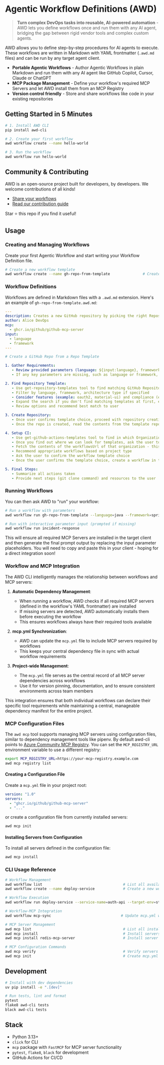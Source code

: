 # Agentic Workflow Definitions (AWD)

> **Turn complex DevOps tasks into reusable, AI-powered automation** - AWD lets you define workflows once and run them with any AI agent, bridging the gap between rigid vendor tools and complex custom agents.

AWD allows you to define step-by-step procedures for AI agents to execute. These workflows are written in Markdown with YAML frontmatter (`.awd.md` files) and can be run by any target agent client.

- **Portable Agentic Workflows** - Author Agentic Workflows in plain Markdown and run them with any AI agent like GitHub Copilot, Cursor, Claude or ChatGPT
- **MCP Package Management** - Define your workflow's required MCP Servers and let AWD install them from an MCP Registry
- **Version control friendly** - Store and share workflows like code in your existing repositories

## Getting Started in 5 Minutes

```bash
# 1. Install AWD CLI
pip install awd-cli

# 2. Create your first workflow
awd workflow create --name hello-world

# 3. Run the workflow
awd workflow run hello-world
```

## Community & Contributing

AWD is an open-source project built for developers, by developers. We welcome contributions of all kinds!

- [Share your workflows](https://github.com/danielmeppiel/awd-cli/examples)
- [Read our contribution guide](CONTRIBUTING.md)

Star ⭐ this repo if you find it useful!

## Usage

### Creating and Managing Workflows

Create your first Agentic Workflow and start writing your Workflow Definition file.

```zsh
# Create a new workflow template
awd workflow create --name gh-repo-from-template               # Creates gh-repo-from-template.awd.md template
```

### Workflow Definitions

Workflows are defined in Markdown files with a `.awd.md` extension. Here's an example of `gh-repo-from-template.awd.md`:

```yaml 
---
description: Creates a new GitHub repository by picking the right Repository Template from a GitHub Org and sets up a CI workflow by also picking the right GitHub Actions template. 
author: Alice DevOps  
mcp:
  - ghcr.io/github/github-mcp-server
input:
  - language
  - framework
---

# Create a GitHub Repo from a Repo Template

1. Gather Requirements:
   - Review provided parameters (language: ${input:language}, framework: ${input:framework})
   - If any key parameters are missing, such as language or framework, ask the user for clarification

2. Find Repository Template:
   - Use get-repository-templates tool to find matching GitHub Repository templates
   - Filter by language, framework, architecture type if specified
   - Consider features (example: oauth2, material-ui) and compliance (example: soc2) if specified
   - Expand the search if you don't find matching templates at first, e.g. by removing filters - you must find a template. Do NEVER propose creating a repository without a template.
   - Review options and recommend best match to user

3. Create Repository:
   - Once user confirms template choice, proceed with repository creation using GitHub MCP Server tools
   - Once the repo is created, read the contents from the template repository and copy them to the new repository

4. Setup CI:
   - Use get-github-actions-templates tool to find in which Organizations we can look for approved GitHub Actions workflow templates
   - Once you find out where we can look for templates, ask the user to select the appropriate source Organization to look for those templates
   - Fetch the contents of the workflowsUrl of that organization - this is a folder containing all the approved CI GitHub Actions workflows
   - Recommend appropriate workflows based on project type
   - Ask the user to confirm the workflow template choice
   - Once the user confirms the template choice, create a workflow in the new repository by reading/fetching the template workflow contents and then pushing a new workflow file to the new repo created above. Use the GitHub MCP tools for this.

5. Final Steps:
   - Summarize all actions taken
   - Provide next steps (git clone command) and resources to the user
```

### Running Workflows

You can then ask AWD to "run" your workflow:

```zsh
# Run a workflow with parameters
awd workflow run gh-repo-from-template --language=java --framework=spring

# Run with interactive parameter input (prompted if missing)
awd workflow run incident-response
```

This will ensure all required MCP Servers are installed in the target client and then generate the final prompt output by replacing the input parameter placeholders. You will need to copy and paste this in your client - hoping for a direct integration soon!

### Workflow and MCP Integration

The AWD CLI intelligently manages the relationship between workflows and MCP servers:

1. **Automatic Dependency Management**:
   - When running a workflow, AWD checks if all required MCP servers (defined in the workflow's YAML frontmatter) are installed
   - If missing servers are detected, AWD automatically installs them before executing the workflow
   - This ensures workflows always have their required tools available

2. **mcp.yml Synchronization**:
   - AWD can update the `mcp.yml` file to include MCP servers required by workflows
   - This keeps your central dependency file in sync with actual workflow requirements

3. **Project-wide Management**:
   - The `mcp.yml` file serves as the central record of all MCP server dependencies across workflows
   - Use it for version pinning, documentation, and to ensure consistent environments across team members

This integration ensures that both individual workflows can declare their specific tool requirements while maintaining a central, manageable dependency manifest for the entire project.

### MCP Configuration Files

The `awd mcp` tool supports managing MCP servers using configuration files, similar to dependency management tools like pipenv. By default awd-cli points to [Azure Community MCP Registry](https://demo.registry.azure-mcp.net). You can set the `MCP_REGISTRY_URL` environment variable to use a different registry:

```zsh
export MCP_REGISTRY_URL=https://your-mcp-registry.example.com
awd mcp registry list
```

#### Creating a Configuration File

Create a `mcp.yml` file in your project root:

```yaml
version: "1.0"
servers:
  - "ghcr.io/github/github-mcp-server"
  - "..."
```

or create a configuration file from currently installed servers:

```bash
awd mcp init
```

#### Installing Servers from Configuration

To install all servers defined in the configuration file:

```bash
awd mcp install
```

### CLI Usage Reference

```zsh
# Workflow Management
awd workflow list                                     # List all available workflows
awd workflow create --name deploy-service             # Create a new workflow template

# Workflow Execution
awd workflow run deploy-service --service-name=auth-api --target-env=staging  # Run with parameters

# Workflow-MCP Integration
awd workflow mcp-sync                                # Update mcp.yml with workflow dependencies

# MCP Server Management
awd mcp list                                          # List all installed MCP servers
awd mcp install                                       # Install servers from mcp.yml
awd mcp install redis-mcp-server                      # Install server by name

# MCP Configuration Commands
awd mcp verify                                        # Verify servers in mcp.yml are installed
awd mcp init                                          # Create mcp.yml from installed client servers
```

## Development

```zsh
# Install with dev dependencies
uv pip install -e ".[dev]"

# Run tests, lint and format
pytest
flake8 awd-cli tests
black awd-cli tests
```

## Stack
- Python 3.13+
- `click` for CLI
- `mcp` package with `FastMCP` for MCP server functionality
- `pytest`, `flake8`, `black` for development
- GitHub Actions for CI/CD
